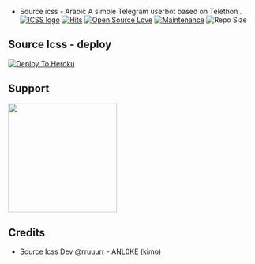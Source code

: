 - Source icss - Arabic
A simple Telegram userbot based on Telethon .
[![ICSS logo](https://telegra.ph/file/21f468026973b5d578d16.jpg)](https://dashboard.heroku.com/new?button-url=https%3A%2F%2Fgithub.com%2FANL0KE%2FICSS%2Ftree%2Fbugs&template=https%3A%2F%2Fgithub.com%2FANL0KE%2FICSS)
[![Hits](https://hits.seeyoufarm.com/api/count/incr/badge.svg?url=https%3A%2F%2Fgithub.com%2FANL0KE%2FICSS&count_bg=%2379C83D&title_bg=%23555555&icon=&icon_color=%23E7E7E7&title=hits&edge_flat=false)](https://github.com/ANL0KE/ICSS)
[![Open Source Love](https://badges.frapsoft.com/os/v2/open-source.png?v=103)](https://github.com/ellerbrock/open-source-badges/)
[![Maintenance](https://img.shields.io/badge/Maintained%3F-yes-green?&style=flat-square)](https://GitHub.com/ANL0KE/ICSS/graphs/commit-activity) 
![Repo Size](https://img.shields.io/github/repo-size/sandy1709/catuserbot?&style=flat-square&logo=github)



## Source Icss - deploy
[![Deploy To Heroku](https://www.herokucdn.com/deploy/button.svg)](https://heroku.com/deploy?template=https://github.com/ANL0KE/ICSS-heroku) 

  
## Support
   <a href="https://t.me/NIIIN2"><img src="https://img.shields.io/badge/source%20dev%3F-here-green&style=flat-square?&logo=telegram" width=220px></a></p>
   

## Credits
   - Source Icss Dev [@rruuurr](https://t.me/rruuurr) - ANL0KE (kimo)
